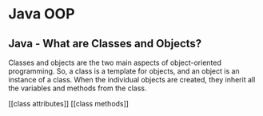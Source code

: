 # Java OOP
## Java - What are Classes and Objects?
Classes and objects are the two main aspects of object-oriented programming.
So, a class is a template for objects, and an object is an instance of a class.
When the individual objects are created, they inherit all the variables and methods from the class.




[[class attributes]]
[[class methods]]





